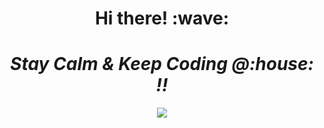
<!-- Sources:

https://github.com/imhotepper/github-readme-stats/blob/master/readme.md

https://towardsdatascience.com/build-a-stunning-readme-for-your-github-profile-9b80434fe5d7
-->

<!-- 
### Hi there 👋


Here are some ideas to get you started:

- 🔭 I’m currently working on ... [Vue.js Workshops](https://vuejsworkshops.com)
- 🌱 I’m currently learning ... Vue.js and Netlify functions
- 👯 I’m looking to collaborate on ...Vue.js
- 🤔 I’m looking for help with ...
- 💬 Ask me about ... Anything
- 📫 How to reach me: ... <a href="mailto:stefanescu.dragos@gmail.com">via email ;)</a>
- 😄 Pronouns: ...
-->
<!-- - ⚡ Fun fact: ... -->

<!--
![Imhotepper's github stats](https://github-readme-stats.vercel.app/api?username=imhotepper&count_private=true&show_icons=true&theme=gruvbox)



<img align="center" src="https://github-readme-stats.vercel.app/api?username=imhotepper&count_private=true&show_icons=true&theme=gruvbox" /> 
<img align="center" src="https://github-readme-stats.vercel.app/api/top-langs/?username=imhotepper&theme=gruvbox" />

![](https://img.shields.io/badge/<WORD_ON_LEFT>-<WORD_ON_RIGHT>-informational?style=flat&logo=<LOGO_NAME>&logoColor=white&color=2bbc8a)

-->


<h1 align='center'> Hi there! :wave:</h1>

<!--
<p align='center'>
I'm Dragos/Imhotepper.
</p>
<p align='center'>For contact, reach out via <a href="mailto:stefanescu.dragos@gmail.com">email</a> or over on <a href="https://twitter.com/imhotepp">Twitter</a>.</p>
-->
<h1 align='center'><i>Stay Calm & Keep Coding @:house: !! </i></h1>



<div id="container" align='center'>
<!--<img align="center" src="https://github-readme-stats.vercel.app/api/top-langs/?username=imhotepper&count_private=true&theme=" />-->
<img align="center" src="https://github-readme-stats.vercel.app/api?username=imhotepper&count_private=true&show_icons=true&theme=" />

</div>



<!--
Hi !

#container {
    height:100px;
    line-height:100px;
}

#container img {
    vertical-align:middle;
    max-height:100%;
}

-->

